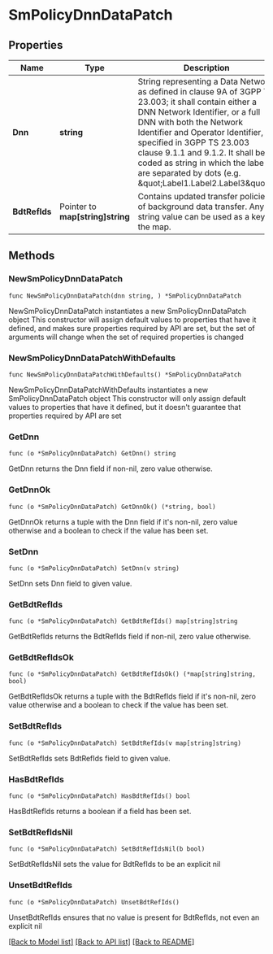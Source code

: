 # SmPolicyDnnDataPatch

## Properties

Name | Type | Description | Notes
------------ | ------------- | ------------- | -------------
**Dnn** | **string** | String representing a Data Network as defined in clause 9A of 3GPP TS 23.003;  it shall contain either a DNN Network Identifier, or a full DNN with both the Network  Identifier and Operator Identifier, as specified in 3GPP TS 23.003 clause 9.1.1 and 9.1.2. It shall be coded as string in which the labels are separated by dots  (e.g. \&quot;Label1.Label2.Label3\&quot;).  | 
**BdtRefIds** | Pointer to **map[string]string** | Contains updated transfer policies of background data transfer. Any string value can be used as a key of the map.  | [optional] 

## Methods

### NewSmPolicyDnnDataPatch

`func NewSmPolicyDnnDataPatch(dnn string, ) *SmPolicyDnnDataPatch`

NewSmPolicyDnnDataPatch instantiates a new SmPolicyDnnDataPatch object
This constructor will assign default values to properties that have it defined,
and makes sure properties required by API are set, but the set of arguments
will change when the set of required properties is changed

### NewSmPolicyDnnDataPatchWithDefaults

`func NewSmPolicyDnnDataPatchWithDefaults() *SmPolicyDnnDataPatch`

NewSmPolicyDnnDataPatchWithDefaults instantiates a new SmPolicyDnnDataPatch object
This constructor will only assign default values to properties that have it defined,
but it doesn't guarantee that properties required by API are set

### GetDnn

`func (o *SmPolicyDnnDataPatch) GetDnn() string`

GetDnn returns the Dnn field if non-nil, zero value otherwise.

### GetDnnOk

`func (o *SmPolicyDnnDataPatch) GetDnnOk() (*string, bool)`

GetDnnOk returns a tuple with the Dnn field if it's non-nil, zero value otherwise
and a boolean to check if the value has been set.

### SetDnn

`func (o *SmPolicyDnnDataPatch) SetDnn(v string)`

SetDnn sets Dnn field to given value.


### GetBdtRefIds

`func (o *SmPolicyDnnDataPatch) GetBdtRefIds() map[string]string`

GetBdtRefIds returns the BdtRefIds field if non-nil, zero value otherwise.

### GetBdtRefIdsOk

`func (o *SmPolicyDnnDataPatch) GetBdtRefIdsOk() (*map[string]string, bool)`

GetBdtRefIdsOk returns a tuple with the BdtRefIds field if it's non-nil, zero value otherwise
and a boolean to check if the value has been set.

### SetBdtRefIds

`func (o *SmPolicyDnnDataPatch) SetBdtRefIds(v map[string]string)`

SetBdtRefIds sets BdtRefIds field to given value.

### HasBdtRefIds

`func (o *SmPolicyDnnDataPatch) HasBdtRefIds() bool`

HasBdtRefIds returns a boolean if a field has been set.

### SetBdtRefIdsNil

`func (o *SmPolicyDnnDataPatch) SetBdtRefIdsNil(b bool)`

 SetBdtRefIdsNil sets the value for BdtRefIds to be an explicit nil

### UnsetBdtRefIds
`func (o *SmPolicyDnnDataPatch) UnsetBdtRefIds()`

UnsetBdtRefIds ensures that no value is present for BdtRefIds, not even an explicit nil

[[Back to Model list]](../README.md#documentation-for-models) [[Back to API list]](../README.md#documentation-for-api-endpoints) [[Back to README]](../README.md)


